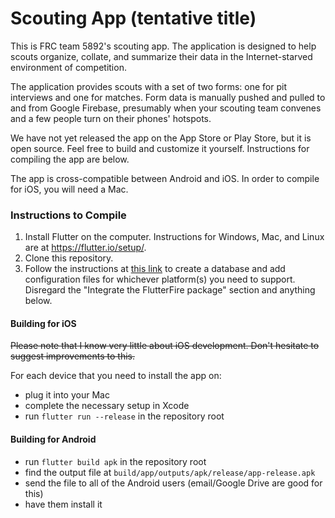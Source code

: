 # Scouting App (tentative title)

This is FRC team 5892's scouting app. The application is designed to help scouts organize, collate, and summarize their data in the Internet-starved environment of competition.

The application provides scouts with a set of two forms: one for pit interviews and one for matches. Form data is manually pushed and pulled to and from Google Firebase, presumably when your scouting team convenes and a few people turn on their phones' hotspots.

We have not yet released the app on the App Store or Play Store, but it is open source. Feel free to build and customize it yourself. Instructions for compiling the app are below.

The app is cross-compatible between Android and iOS. In order to compile for iOS, you will need a Mac.

### Instructions to Compile
1. Install Flutter on the computer. Instructions for Windows, Mac, and Linux are at <https://flutter.io/setup/>.
2. Clone this repository.
3. Follow the instructions at [this link](https://codelabs.developers.google.com/codelabs/flutter-firebase/index.html#4) to create a database and add configuration files for whichever platform(s) you need to support. Disregard the "Integrate the FlutterFire package" section and anything below.

#### Building for iOS
~~Please note that I know very little about iOS development. Don't hesitate to suggest improvements to this.~~

For each device that you need to install the app on:
- plug it into your Mac
- complete the necessary setup in Xcode
- run `flutter run --release` in the repository root

#### Building for Android
- run `flutter build apk` in the repository root
- find the output file at `build/app/outputs/apk/release/app-release.apk`
- send the file to all of the Android users (email/Google Drive are good for this)
- have them install it